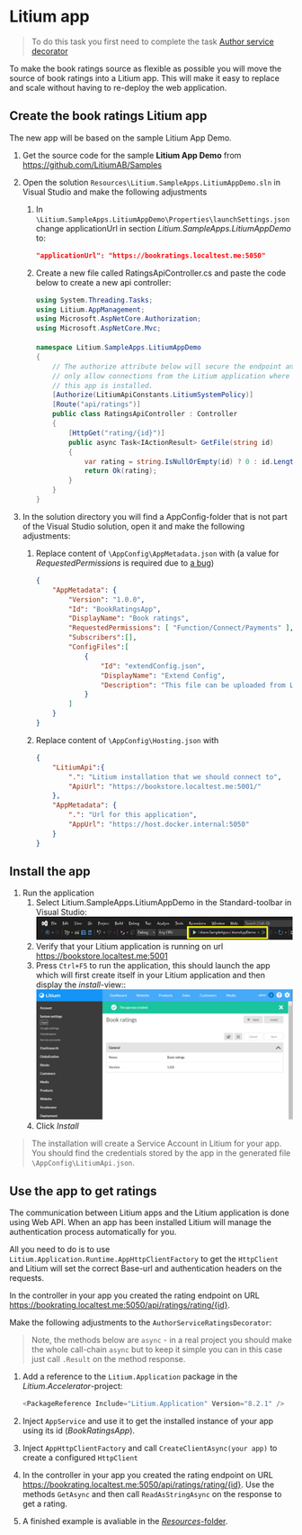 # Litium app

> To do this task you first need to complete the task [Author service decorator](../Author%20service%decorator)

To make the book ratings source as flexible as possible you will move the source of book ratings  into a Litium app. This will make it easy to replace and scale without having to re-deploy the web application.

## Create the book ratings Litium app

The new app will be based on the sample Litium App Demo.

1. Get the source code for the sample **Litium App Demo** from <https://github.com/LitiumAB/Samples>

1. Open the solution `Resources\Litium.SampleApps.LitiumAppDemo.sln` in Visual Studio and make the following adjustments

    1. In `\Litium.SampleApps.LitiumAppDemo\Properties\launchSettings.json` change applicationUrl in section _Litium.SampleApps.LitiumAppDemo_ to:

        ```JSON
        "applicationUrl": "https://bookratings.localtest.me:5050"
        ```

    1. Create a new file called RatingsApiController.cs and paste the code below to create a new api controller:

        ```C#
        using System.Threading.Tasks;
        using Litium.AppManagement;
        using Microsoft.AspNetCore.Authorization;
        using Microsoft.AspNetCore.Mvc;

        namespace Litium.SampleApps.LitiumAppDemo
        {
            // The authorize attribute below will secure the endpoint and
            // only allow connections from the Litium application where
            // this app is installed.
            [Authorize(LitiumApiConstants.LitiumSystemPolicy)]
            [Route("api/ratings")]
            public class RatingsApiController : Controller
            {
                [HttpGet("rating/{id}")]
                public async Task<IActionResult> GetFile(string id)
                {
                    var rating = string.IsNullOrEmpty(id) ? 0 : id.Length;
                    return Ok(rating);
                }
            }
        }
        ```

1. In the solution directory you will find a AppConfig-folder that is not part of the Visual Studio solution, open it and make the following adjustments:

    1. Replace content of `\AppConfig\AppMetadata.json` with (a value for _RequestedPermissions_ is required due to [a bug](https://docs.litium.com/support/bugs/bug_details?id=59573))

        ```JSON
        {
            "AppMetadata": {
                "Version": "1.0.0",
                "Id": "BookRatingsApp",
                "DisplayName": "Book ratings",
                "RequestedPermissions": [ "Function/Connect/Payments" ],
                "Subscribers":[],
                "ConfigFiles":[
                    {
                        "Id": "extendConfig.json",
                        "DisplayName": "Extend Config",
                        "Description": "This file can be uploaded from Litium Back-office."
                    }
                ]
            }
        }
        ```

    1. Replace content of `\AppConfig\Hosting.json` with

        ```JSON
        {
            "LitiumApi":{
                ".": "Litium installation that we should connect to",
                "ApiUrl": "https://bookstore.localtest.me:5001/"
            },
            "AppMetadata": {
                ".": "Url for this application",
                "AppUrl": "https://host.docker.internal:5050"
            }
        }
        ```

## Install the app

1. Run the application
    1. Select Litium.SampleApps.LitiumAppDemo in the Standard-toolbar in Visual Studio:
        ![Alt text](Resources\Images/toolbar-setting.png "Toolbar setting")
    1. Verify that your Litium application is running on url <https://bookstore.localtest.me:5001>
    1. Press `Ctrl+F5` to run the application, this should launch the app which will first create itself in your Litium application and then display the _install_-view::
    ![Alt text](Resources\Images/install-app.png "App installation")
    1. Click _Install_

> The installation will create a Service Account in Litium for your app. You should find the credentials stored by the app in the generated file `\AppConfig\LitiumApi.json`.

## Use the app to get ratings

The communication between Litium apps and the Litium application is done using Web API. When an app has been installed Litium will manage the authentication process automatically for you.

All you need to do is to use `Litium.Application.Runtime.AppHttpClientFactory` to get the `HttpClient` and Litium will set the correct Base-url and authentication headers on the requests.

In the controller in your app you created the rating endpoint on URL <https://bookrating.localtest.me:5050/api/ratings/rating/{id}>.

Make the following adjustments to the `AuthorServiceRatingsDecorator`:

> Note, the methods below are `async` - in a real project you should make the whole call-chain `async` but to keep it simple you can in this case just call `.Result` on the method response.

1. Add a reference to the `Litium.Application` package in the _Litium.Accelerator_-project:

    ```PowerShell
    <PackageReference Include="Litium.Application" Version="8.2.1" />
    ```

1. Inject `AppService` and use it to get the installed instance of your app using its id (_BookRatingsApp_).
1. Inject `AppHttpClientFactory` and call `CreateClientAsync(your app)` to create a configured `HttpClient`
1. In the controller in your app you created the rating endpoint on URL <https://bookrating.localtest.me:5050/api/ratings/rating/{id}>. Use the methods `GetAsync` and then call `ReadAsStringAsync` on the response to get a rating.
1. A finished example is avaliable in the [_Resources_-folder](Resources/AuthorServiceRatingsDecorator.cs).
